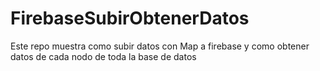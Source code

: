 # FirebaseSubirObtenerDatos
Este repo muestra como subir datos con Map a firebase y como obtener datos de cada nodo de toda la base de datos

